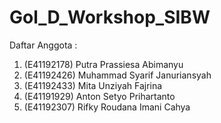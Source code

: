 # Gol_D_Workshop_SIBW

Daftar Anggota :
1. (E41192178) Putra Prassiesa Abimanyu
2. (E41192426) Muhammad Syarif Januriansyah
3. (E41192433) Mita Unziyah Fajrina
4. (E41191929) Anton Setyo Prihartanto
5. (E41192307) Rifky Roudana Imani Cahya
